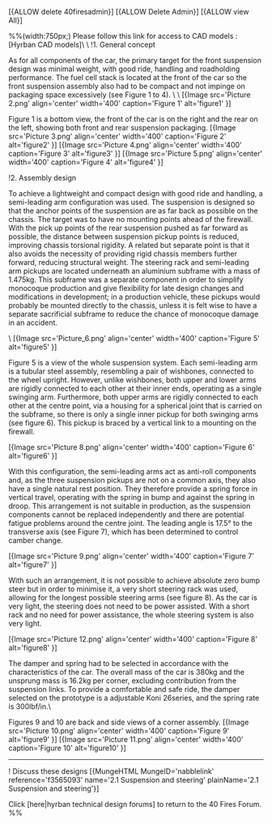 [{ALLOW delete 40firesadmin}]
[{ALLOW Delete Admin}]
[{ALLOW view All}]

%%(width:750px;)
Please follow this link for access to CAD models : [Hyrban CAD models]\\
\\
!1. General concept 

As for all components of the car, the primary target for the front suspension design was minimal weight, with good ride, handling and roadholding performance. The fuel cell stack is located at the front of the car so the front suspension assembly also had to be compact and not impinge on packaging space excessively (see Figure 1 to 4).
\\ 
\\ 
[{Image src='Picture 2.png' align='center' width='400' caption='Figure 1' alt='figure1' }]

Figure 1 is a bottom view, the front of the car is on the right and the rear on the left, showing both front and rear suspension packaging.
[{Image src='Picture 3.png' align='center' width='400' caption='Figure 2' alt='figure2' }]
[{Image src='Picture 4.png' align='center' width='400' caption='Figure 3' alt='figure3' }]
[{Image src='Picture 5.png' align='center' width='400' caption='Figure 4' alt='figure4' }] 

!2. Assembly design 

To achieve a lightweight and compact design with good ride and handling, a semi-leading arm configuration was used. The suspension is designed so that the anchor points of the suspension are as far back as possible on the chassis. The target was to have no mounting points ahead of the firewall. With the pick up points of the rear suspension pushed as far forward as possible, the distance between suspension pickup points is reduced, improving chassis torsional rigidity.  A related but separate point is that it also avoids the necessity of providing rigid chassis members further forward, reducing structural weight.
The steering rack and semi-leading arm pickups are located underneath an aluminium subframe with a mass of 1.475kg. This subframe was a separate component in order to simplify monocoque production and give flexibility for late design changes and modifications in development; in a production vehicle, these pickups would probably be mounted directly to the chassis, unless it is felt wise to have a separate sacrificial subframe to reduce the chance of monocoque damage in an accident.

\\ 
[{Image src='Picture_6.png' align='center' width='400' caption='Figure 5' alt='figure5' }] 

Figure 5 is a view of the whole suspension system. Each semi-leading arm is a tubular steel assembly, resembling a pair of wishbones, connected to the wheel upright. However, unlike wishbones, both upper and lower arms are rigidly connected to each other at their inner ends, operating as a single swinging arm.   Furthermore, both upper arms are rigidly connected to each other at the centre point, via a housing for a spherical joint that is carried on the subframe, so there is only a single inner pickup for both swinging arms (see figure 6).  This pickup is braced by a vertical link to a mounting on the firewall.
 
[{Image src='Picture 8.png' align='center' width='400' caption='Figure 6' alt='figure6' }]

With this configuration, the semi-leading arms act as anti-roll components and, as the three suspension pickups are not on a common axis, they also have a single natural rest position.  They therefore provide a spring force in vertical travel, operating with the spring in bump and against the spring in droop.  This arrangement is not suitable in production, as the suspension components cannot be replaced independently and there are potential fatigue problems around the centre joint.  The leading angle is 17.5° to the transverse axis (see Figure 7), which has been determined to control camber change.

[{Image src='Picture 9.png' align='center' width='400' caption='Figure 7' alt='figure7' }]

With such an arrangement, it is not possible to achieve absolute zero bump steer but in order to minimise it, a very short steering rack was used, allowing for the longest possible steering arms (see figure 8).  As the car is very light, the steering does not need to be power assisted. With a short rack and no need for power assistance, the whole steering system is also very light.

[{Image src='Picture 12.png' align='center' width='400' caption='Figure 8' alt='figure8' }]

The damper and spring had to be selected in accordance with the characteristics of the car. The overall mass of the car is 380kg and the unsprung mass is 16.2kg per corner, excluding contribution from the suspension links. To provide a comfortable and safe ride, the damper selected on the prototype is a adjustable Koni 26series, and the spring rate is 300lbf/in.\\
 
Figures 9 and 10 are back and side views of a corner assembly.
[{Image src='Picture 10.png' align='center' width='400' caption='Figure 9' alt='figure9' }]
[{Image src='Picture 11.png' align='center' width='400' caption='Figure 10' alt='figure10' }]


----
! Discuss these designs
[{MungeHTML MungeID='nabblelink' reference='f3565093' name='2.1 Suspension and steering' plainName='2.1 Suspension and steering'}]

Click [here|hyrban technical design forums] to return to the 40 Fires Forum.
%%
